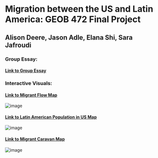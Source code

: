 
# Migration between the US and Latin America: GEOB 472 Final Project

## Alison Deere, Jason Adle, Elana Shi, Sara Jafroudi

### Group Essay: 
#### [Link to Group Essay](https://ubc-geob472-spring2021.github.io/final-project-adejs/ProjectPage/mainpage.html)

### Interactive Visuals: 

#### [Link to Migrant Flow Map](https://ubc-geob472-spring2021.github.io/final-project-adejs/Map2/map2.html)
![image](https://user-images.githubusercontent.com/39204272/115335008-3e9f9200-a151-11eb-846f-2e231acf5a5f.png)


#### [Link to Latin American Population in US Map](https://ubc-geob472-spring2021.github.io/final-project-adejs/Map3/map3.html)
![image](https://user-images.githubusercontent.com/39204272/115459825-5839eb80-a1dc-11eb-8948-c91f5548820e.png)


#### [Link to Migrant Caravan Map](https://ubc-geob472-spring2021.github.io/final-project-adejs/Map1/map1story.html)
![image](https://user-images.githubusercontent.com/39204272/115335581-54fa1d80-a152-11eb-8da1-9b2c1bb56c58.png)



